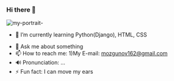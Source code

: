 ### Hi there 👋

![my-portrait-](https://github.com/MaxMozgunov/MaxMozgunov/assets/136356747/2e996f8d-f6e3-48fb-bc78-f40dcfdc9e7a)


<!--
**MaxMozgunov/MaxMozgunov** is a ✨ _special_ ✨ repository because its `README.md` (this file) appears on your GitHub profile.

Here are some ideas to get you started:-->

<!-- 🔭 I’m currently working on -->
- 🌱 I’m currently learning Python(Django), HTML, CSS
<!--- 👯 I’m looking to collaborate on ...-->
<!--- 🤔 I’m looking for help with ...-->
- 💬 Ask me about something
- 📫 How to reach me: 1)My E-mail: mozgunov162@gmail.com
- 🔊 Pronunciation: ...
- ⚡ Fun fact: I can move my ears


